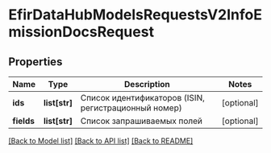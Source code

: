 # EfirDataHubModelsRequestsV2InfoEmissionDocsRequest

## Properties
Name | Type | Description | Notes
------------ | ------------- | ------------- | -------------
**ids** | **list[str]** | Список идентификаторов (ISIN, регистрационный номер) | [optional] 
**fields** | **list[str]** | Список запрашиваемых полей | [optional] 

[[Back to Model list]](../README.md#documentation-for-models) [[Back to API list]](../README.md#documentation-for-api-endpoints) [[Back to README]](../README.md)

